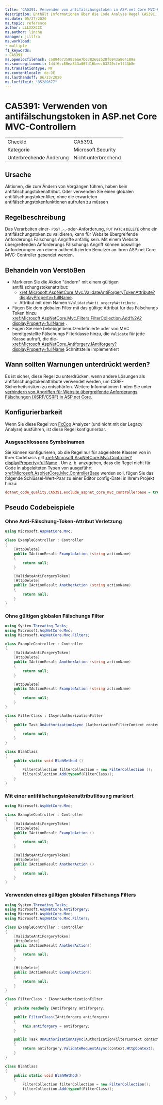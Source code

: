 ```yaml
---
title: 'CA5391: Verwenden von antifälschungstoken in ASP.net Core MVC-Controllern'
description: Enthält Informationen über die Code Analyse Regel CA5391, einschließlich der Gründe, der Behebung von Verstößen und der Zeit, zu der Sie unterdrückt werden soll.
ms.date: 05/27/2020
ms.topic: reference
author: LLLXXXCCC
ms.author: linche
manager: jillfra
ms.workload:
- multiple
f1_keywords:
- CA5391
ms.openlocfilehash: ca8946735983aae7b6382662b28f6943a864189a
ms.sourcegitcommit: 1d4f6cc80ea343a667d16beec03220cfe1f43b8e
ms.translationtype: MT
ms.contentlocale: de-DE
ms.lasthandoff: 06/23/2020
ms.locfileid: "85289677"
---
```

# <a name="ca5391-use-antiforgery-tokens-in-aspnet-core-mvc-controllers"></a>CA5391: Verwenden von antifälschungstoken in ASP.net Core MVC-Controllern

|||
|-|-|
|CheckId|CA5391|
|Kategorie|Microsoft.Security|
|Unterbrechende Änderung|Nicht unterbrechend|

## <a name="cause"></a>Ursache

Aktionen, die zum Ändern von Vorgängen führen, haben kein antifälschungstokenattribut. Oder verwenden Sie einen globalen antifälschungstokenfilter, ohne die erwarteten antifälschungstokenfunktionen aufrufen zu müssen

## <a name="rule-description"></a>Regelbeschreibung

Das Verarbeiten einer- `POST` ,-,-oder-Anforderung, `PUT` `PATCH` `DELETE` ohne ein antifälschungstoken zu validieren, kann für Website übergreifende Anforderungs Fälschungs Angriffe anfällig sein. Mit einem Website übergreifenden Anforderungs Fälschungs Angriff können böswillige Anforderungen von einem authentifizierten Benutzer an Ihren ASP.net Core MVC-Controller gesendet werden.

## <a name="how-to-fix-violations"></a>Behandeln von Verstößen

- Markieren Sie die Aktion "ändern" mit einem gültigen antifälschungstokenattribut:
    - <xref:Microsoft.AspNetCore.Mvc.ValidateAntiForgeryTokenAttribute?displayProperty=fullName>.
    - Attribut mit dem Namen `%Validate%Anti_orgery%Attribute` .
- Fügen Sie dem globalen Filter mit das gültige Attribut für das Fälschungs Token hinzu <xref:Microsoft.AspNetCore.Mvc.Filters.FilterCollection.Add%2A?displayProperty=fullName> .
- Fügen Sie eine beliebige benutzerdefinierte oder von MVC bereitgestellte Fälschungs Filterklasse hinzu, die `Validate` für jede Klasse aufruft, die die- <xref:Microsoft.AspNetCore.Antiforgery.IAntiforgery?displayProperty=fullName> Schnittstelle implementiert

## <a name="when-to-suppress-warnings"></a>Wann sollten Warnungen unterdrückt werden?

Es ist sicher, diese Regel zu unterdrücken, wenn andere Lösungen als antifälschungstokenattribute verwendet werden, um CSRF-Sicherheitsrisiken zu entschärfen. Weitere Informationen finden Sie unter [verhindern von Angriffen für Website übergreifende Anforderungs Fälschungen (XSRF/CSRF) in ASP.net Core](/aspnet/core/security/anti-request-forgery).

## <a name="configurability"></a>Konfigurierbarkeit

Wenn Sie diese Regel von [FxCop](install-fxcop-analyzers.md) Analyzer (und nicht mit der Legacy Analyse) ausführen, ist diese Regel konfigurierbar.

### <a name="excluded-symbol-names"></a>Ausgeschlossene Symbolnamen

Sie können konfigurieren, ob die Regel nur für abgeleitete Klassen von in Ihrer Codebasis gilt <xref:Microsoft.AspNetCore.Mvc.Controller?displayProperty=fullName> . Um z. b. anzugeben, dass die Regel nicht für Code in abgeleiteten Typen von ausgeführt <xref:Microsoft.AspNetCore.Mvc.ControllerBase> werden soll, fügen Sie das folgende Schlüssel-Wert-Paar zu einer Editor config-Datei in Ihrem Projekt hinzu:

```ini
dotnet_code_quality.CA5391.exclude_aspnet_core_mvc_controllerbase = true
```

## <a name="pseudo-code-examples"></a>Pseudo Codebeispiele

### <a name="without-anti-forgery-token-attribute-violation"></a>Ohne Anti-Fälschung-Token-Attribut Verletzung

```csharp
using Microsoft.AspNetCore.Mvc;

class ExampleController : Controller
{
    [HttpDelete]
    public IActionResult ExampleAction (string actionName)
    {
        return null;
    }

    [ValidateAntiForgeryToken]
    [HttpDelete]
    public IActionResult AnotherAction (string actionName)
    {
        return null;
    }
}
```

### <a name="without-valid-global-anti-forgery-filter"></a>Ohne gültigen globalen Fälschungs Filter

```csharp
using System.Threading.Tasks;
using Microsoft.AspNetCore.Mvc;
using Microsoft.AspNetCore.Mvc.Filters;

class ExampleController : Controller
{
    [ValidateAntiForgeryToken]
    [HttpDelete]
    public IActionResult AnotherAction (string actionName)
    {
        return null;
    }

    [HttpDelete]
    public IActionResult ExampleAction (string actionName)
    {
        return null;
    }
}

class FilterClass : IAsyncAuthorizationFilter 
{
    public Task OnAuthorizationAsync (AuthorizationFilterContext context)
    {
        return null;
    }
}

class BlahClass
{
    public static void BlahMethod ()
    {
        FilterCollection filterCollection = new FilterCollection ();
        filterCollection.Add(typeof(FilterClass));
    }
}
```

### <a name="marked-with-an-anti-forgery-token-attribute-solution"></a>Mit einer antifälschungstokenattributlösung markiert

```csharp
using Microsoft.AspNetCore.Mvc;

class ExampleController : Controller
{
    [ValidateAntiForgeryToken]
    [HttpDelete]
    public IActionResult ExampleAction ()
    {
        return null;
    }

    [ValidateAntiForgeryToken]
    [HttpDelete]
    public IActionResult AnotherAction ()
    {
        return null;
    }
}
```

### <a name="using-an-valid-global-anti-forgery-filter"></a>Verwenden eines gültigen globalen Fälschungs Filters

```csharp
using System.Threading.Tasks;
using Microsoft.AspNetCore.Antiforgery;
using Microsoft.AspNetCore.Mvc;
using Microsoft.AspNetCore.Mvc.Filters;

class ExampleController : Controller
{
    [ValidateAntiForgeryToken]
    [HttpDelete]
    public IActionResult AnotherAction()
    {
        return null;
    }

    [HttpDelete]
    public IActionResult ExampleAction()
    {
        return null;
    }
}

class FilterClass : IAsyncAuthorizationFilter
{
    private readonly IAntiforgery antiforgery;

    public FilterClass(IAntiforgery antiforgery)
    {
        this.antiforgery = antiforgery;
    }

    public Task OnAuthorizationAsync(AuthorizationFilterContext context)
    {
        return antiforgery.ValidateRequestAsync(context.HttpContext);
    }
}

class BlahClass
{
    public static void BlahMethod()
    {
        FilterCollection filterCollection = new FilterCollection();
        filterCollection.Add(typeof(FilterClass));
    }
}
```
